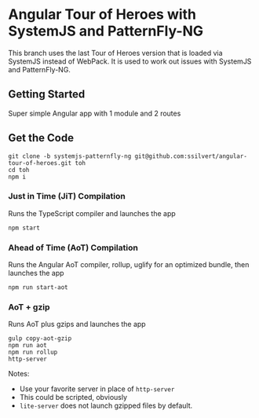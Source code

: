 # Angular Tour of Heroes with SystemJS and PatternFly-NG
This branch uses the last Tour of Heroes version that is loaded via SystemJS instead of WebPack.  It is used to work out issues with SystemJS and PatternFly-NG.

## Getting Started

Super simple Angular app with 1 module and 2 routes 

## Get the Code
```
git clone -b systemjs-patternfly-ng git@github.com:ssilvert/angular-tour-of-heroes.git toh
cd toh
npm i
```

### Just in Time (JiT) Compilation

Runs the TypeScript compiler and launches the app

```
npm start
```

### Ahead of Time (AoT) Compilation 

Runs the Angular AoT compiler, rollup, uglify for an optimized bundle, then launches the app

```
npm run start-aot
```

### AoT + gzip 

Runs AoT plus gzips and launches the app 

```
gulp copy-aot-gzip
npm run aot
npm run rollup
http-server
```

Notes:
- Use your favorite server in place of `http-server`
- This could be scripted, obviously
- `lite-server` does not launch gzipped files by default.


